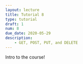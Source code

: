 ```yaml
---
layout: lecture
title: Tutorial 8
type: tutorial
draft: 1
num: 8
due_date: 2020-05-29
description:
    - GET, POST, PUT, and DELETE
---
```


Intro to the course!